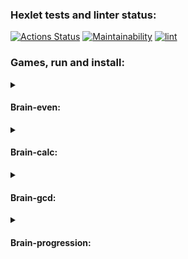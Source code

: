 ### Hexlet tests and linter status:
[![Actions Status](https://github.com/Romzik-Peperomzik/frontend-project-lvl1/workflows/hexlet-check/badge.svg)](https://github.com/Romzik-Peperomzik/frontend-project-lvl1/actions)
[![Maintainability](https://api.codeclimate.com/v1/badges/a99a88d28ad37a79dbf6/maintainability)](https://codeclimate.com/github/codeclimate/codeclimate/maintainability)
[![lint](https://github.com/Romzik-Peperomzik/frontend-project-lvl1/actions/workflows/linter-check.yml/badge.svg)](https://github.com/Romzik-Peperomzik/frontend-project-lvl1/actions/workflows/linter-check.yml)
### Games, run and install:
<details>
<summary><h4>Brain-even:</h4></summary>
  <a href="https://asciinema.org/a/YMR3TXMtZ34vUNCgoV8IbkQfo" target="_blank"><img src="https://asciinema.org/a/YMR3TXMtZ34vUNCgoV8IbkQfo.svg" /></a> 
</details>

<details>
<summary><h4>Brain-calc:</h4></summary>
  <a href="https://asciinema.org/a/i2QKG4lsgpZSudYDnZicRywh3" target="_blank"><img src="https://asciinema.org/a/i2QKG4lsgpZSudYDnZicRywh3.svg" /></a>
</details>

<details>
<summary><h4>Brain-gcd:</h4></summary>
  <a href="https://asciinema.org/a/YgaQPsKQkOOIqo8pUaQL9rQBF" target="_blank"><img src="https://asciinema.org/a/YgaQPsKQkOOIqo8pUaQL9rQBF.svg" /></a>
</details>

<details>
<summary><h4>Brain-progression:</h4></summary>
  <a href="https://asciinema.org/a/EkhD02LRXjH1k2WTpwS3DsDPC" target="_blank"><img src="https://asciinema.org/a/EkhD02LRXjH1k2WTpwS3DsDPC.svg" /></a>
</details>
